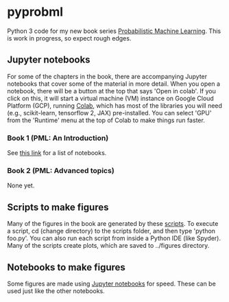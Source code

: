 # pyprobml
Python 3 code for my new book series [Probabilistic Machine Learning](https://probml.github.io/pml-book/).
This is work in progress, so expect rough edges.

## Jupyter notebooks

For some of the chapters in the book, there are accompanying Jupyter notebooks that cover some of the material in more detail.
When you open a notebook, there will be a button at the top that says 'Open in colab'. If you click on this, it will start a virtual machine (VM) instance on Google Cloud Platform (GCP), running [Colab](https://colab.sandbox.google.com/notebooks/welcome.ipynb),  which has most of the libraries you will need (e.g., scikit-learn, tensorflow 2, JAX) pre-installed. You can select 'GPU' from the 'Runtime' menu at the top of Colab to make things run faster.

###  Book 1 (PML: An Introduction)

See [this link](https://github.com/probml/pyprobml/blob/master/chapters_book1) for a list of notebooks.

### Book 2 (PML: Advanced topics)

None yet.

## Scripts to make figures

Many of the figures in the book are generated by these  [scripts](scripts). To execute a script, cd (change directory) to the scripts folder, and then type 'python foo.py'. You can also run each script from inside a Python IDE (like Spyder). Many of the scripts create plots, which are saved to ../figures directory.

## Notebooks to make figures

Some figures are made  using [Jupyter notebooks](https://github.com/probml/pyprobml/tree/master/notebooks) for speed. These can be used just like the other notebooks.

 





